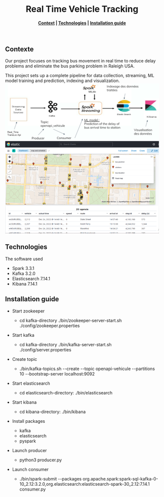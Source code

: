 <h1 align="center">
  <br>
  Real Time Vehicle Tracking
</h1>
<div align="center">
  <h4>
    <a href="#Context">Context</a> | <a href="#Technologies">Technologies</a> | <a href="#Installation guide">Installation guide</a> 
  </h4>
</div>
<br>

## Contexte
Our project focuses on tracking bus movement in real time to reduce delay problems and eliminate the bus parking problem in Raleigh USA.

This project sets up a complete pipeline for data collection, streaming, ML model training and prediction, indexing and visualization.
<img src="/img/pipeline.png">
<img src="/img/dashboard.png">

## Technologies
The software used
- Spark 3.3.1
- Kafka 3.2.0
- Elasticsearch 7.14.1
- Kibana 7.14.1

## Installation guide
- Start zookeeper
  - cd kafka-directory
    ./bin/zookeeper-server-start.sh ./config/zookeeper.properties

- Start kafka
  - cd kafka-directory
    ./bin/kafka-server-start.sh ./config/server.properties

- Create topic
  - ./bin/kafka-topics.sh --create --topic openapi-vehicule --partitions 10 --bootstrap-server localhost:9092

- Start elasticsearch
  - cd elasticsearch-directory: 
    ./bin/elasticsearch

- Start kibana
  - cd kibana-directory: 
    ./bin/kibana

- Install packages
  - kafka
  - elasticsearch
  - pyspark

- Launch producer
  - python3 producer.py

- Launch consumer
  - ./bin/spark-submit --packages org.apache.spark:spark-sql-kafka-0-10_2.12:3.2.0,org.elasticsearch:elasticsearch-spark-30_2.12:7.14.1 consumer.py

